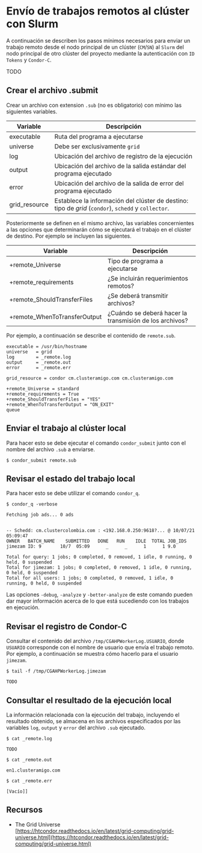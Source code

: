 # Envío de trabajos remotos al clúster con Slurm

A continuación se describen los pasos mínimos necesarios para enviar un trabajo remoto desde el nodo principal de un clúster (`CM`/`SN`) al `Slurm` del nodo principal de otro clúster del proyecto mediante la autenticación con `ID Tokens` y `Condor-C`.

TODO

## Crear el archivo .submit

Crear un archivo con extension `.sub` (no es obligatorio) con mínimo las siguientes variables.

| Variable | Descripción |
| --- | --- |
| executable | Ruta del programa a ejecutarse |
| universe   | Debe ser exclusivamente `grid` |
| log        | Ubicación del archivo de registro de la ejecución |
| output     | Ubicación del archivo de la salida estándar del programa ejecutado |
| error      | Ubicación del archivo de la salida de error del programa ejecutado |
| grid_resource | Establece la información del clúster de destino: tipo de *grid* (`condor`), `schedd` y `collector`.

Posteriormente se definen en el mismo archivo, las variables concernientes a las opciones que determinarán cómo se ejecutará el trabajo en el clúster de destino.  Por ejemplo se incluyen las siguientes.

| Variable | Descripción |
| --- | --- |
| +remote_Universe             | Tipo de programa a ejecutarse |
| +remote_requirements         | ¿Se incluirán requerimientos remotos? |
| +remote_ShouldTransferFiles  | ¿Se deberá transmitir archivos? | 
| +remote_WhenToTransferOutput | ¿Cuándo se deberá hacer la transmisión de los archivos? |

Por ejemplo, a continuación se describe el contenido de `remote.sub`.

```
executable = /usr/bin/hostname
universe   = grid
log        = _remote.log
output     = _remote.out
error      = _remote.err

grid_resource = condor cm.clusteramigo.com cm.clusteramigo.com

+remote_Universe = standard
+remote_requirements = True
+remote_ShouldTransferFiles = "YES"
+remote_WhenToTransferOutput = "ON_EXIT"
queue
```

## Enviar el trabajo al clúster local

Para hacer esto se debe ejecutar el comando `condor_submit` junto con el nombre del archivo `.sub` a enviarse.

```
$ condor_submit remote.sub
```

## Revisar el estado del trabajo local

Para hacer esto se debe utilizar el comando `condor_q`.

```
$ condor_q -verbose

Fetching job ads... 0 ads


-- Schedd: cm.clustercolombia.com : <192.168.0.250:9618?... @ 10/07/21 05:09:47
OWNER   BATCH_NAME    SUBMITTED   DONE   RUN    IDLE  TOTAL JOB_IDS
jimezam ID: 9       10/7  05:09      _      _      1      1 9.0

Total for query: 1 jobs; 0 completed, 0 removed, 1 idle, 0 running, 0 held, 0 suspended 
Total for jimezam: 1 jobs; 0 completed, 0 removed, 1 idle, 0 running, 0 held, 0 suspended 
Total for all users: 1 jobs; 0 completed, 0 removed, 1 idle, 0 running, 0 held, 0 suspended

```

Las opciones `-debug`, `-analyze` y `-better-analyze` de este comando pueden dar mayor información acerca de lo que está sucediendo con los trabajos en ejecución.

## Revisar el registro de Condor-C

Consultar el contenido del archivo `/tmp/CGAHPWorkerLog.USUARIO`, donde `USUARIO` corresponde con el nombre de usuario que envía el trabajo remoto.  Por ejemplo, a continuación se muestra cómo hacerlo para el usuario `jimezam`.

```
$ tail -f /tmp/CGAHPWorkerLog.jimezam

TODO
```

## Consultar el resultado de la ejecución local

La información relacionada con la ejecución del trabajo, incluyendo el resultado obtenido, se almacena en los archivos especificados por las variables `log`, `output` y `error` del archivo `.sub` ejecutado.

```
$ cat _remote.log

TODO
```

```
$ cat _remote.out

en1.clusteramigo.com
```

``` 
$ cat _remote.err

[Vacío]]
```

## Recursos

- The Grid Universe  
  [https://htcondor.readthedocs.io/en/latest/grid-computing/grid-universe.html](https://htcondor.readthedocs.io/en/latest/grid-computing/grid-universe.html)
